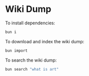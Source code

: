 # Wiki Dump

To install dependencies:

```bash
bun i
```

To download and index the wiki dump:

```bash
bun import
```

To search the wiki dump:

```bash
bun search "what is art"
```
